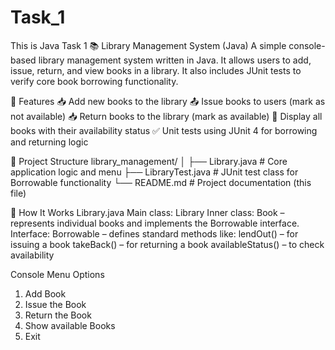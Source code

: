 # Task_1
This is Java Task 1
📚 Library Management System (Java)
A simple console-based library management system written in Java. It allows users to add, issue, return, and view books in a library. It also includes JUnit tests to verify core book borrowing functionality.

🧾 Features
📥 Add new books to the library
📤 Issue books to users (mark as not available)
📥 Return books to the library (mark as available)
📃 Display all books with their availability status
✅ Unit tests using JUnit 4 for borrowing and returning logic

📁 Project Structure
library_management/
│
├── Library.java        # Core application logic and menu
├── LibraryTest.java    # JUnit test class for Borrowable functionality
└── README.md           # Project documentation (this file)

🔧 How It Works
Library.java
Main class: Library
Inner class: Book – represents individual books and implements the Borrowable interface.
Interface: Borrowable – defines standard methods like:
lendOut() – for issuing a book
takeBack() – for returning a book
availableStatus() – to check availability

Console Menu Options
1. Add Book
2. Issue the Book
3. Return the Book
4. Show available Books
5. Exit
